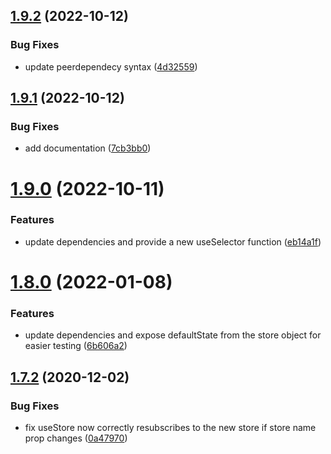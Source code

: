 ## [1.9.2](https://github.com/kristapsPelna/usestore-react/compare/v1.9.1...v1.9.2) (2022-10-12)


### Bug Fixes

* update peerdependecy syntax ([4d32559](https://github.com/kristapsPelna/usestore-react/commit/4d32559bc2fad75b0751483c112031e80e9f1516))



## [1.9.1](https://github.com/kristapsPelna/usestore-react/compare/v1.9.0...v1.9.1) (2022-10-12)


### Bug Fixes

* add documentation ([7cb3bb0](https://github.com/kristapsPelna/usestore-react/commit/7cb3bb04b025c3641ab9c8b25b23000ac413925d))



# [1.9.0](https://github.com/kristapsPelna/usestore-react/compare/v1.8.0...v1.9.0) (2022-10-11)


### Features

* update dependencies and provide a new useSelector function ([eb14a1f](https://github.com/kristapsPelna/usestore-react/commit/eb14a1fb5ef392ee2f532853b70db8e882c118ef))



# [1.8.0](https://github.com/kristapsPelna/usestore-react/compare/v1.7.2...v1.8.0) (2022-01-08)


### Features

* update dependencies and expose defaultState from the store object for easier testing ([6b606a2](https://github.com/kristapsPelna/usestore-react/commit/6b606a272b3a781584624532af446820e1af6dbd))



## [1.7.2](https://github.com/kristapsPelna/usestore-react/compare/v1.7.1...v1.7.2) (2020-12-02)


### Bug Fixes

* fix useStore now correctly resubscribes to the new store if store name prop changes ([0a47970](https://github.com/kristapsPelna/usestore-react/commit/0a47970fe800d475c2e4330b14f639c32b7b4fbb))



